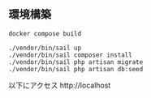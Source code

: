 ## 環境構築

```
docker compose build
```

```
./vendor/bin/sail up
./vendor/bin/sail composer install
./vendor/bin/sail php artisan migrate
./vendor/bin/sail php artisan db:seed
```

以下にアクセス
http://localhost
